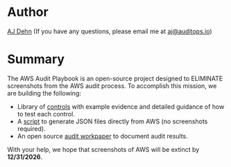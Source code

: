 # Author
[AJ Dehn](https://www.linkedin.com/in/ajdehn/) (If you have any questions, please email me at aj@auditops.io)

# Summary
The AWS Audit Playbook is an open-source project designed to ELIMINATE screenshots from the AWS audit process. To accomplish this mission, we are building the following:
- Library of [controls](./controls/) with example evidence and detailed guidance of how to test each control.
- A [script](./gatherAwsEvidence.py) to generate JSON files directly from AWS (no screenshots required).
- An open source [audit workpaper](https://docs.google.com/spreadsheets/d/1bGfbXUTSzVCSGCWn7UtG6QN4wWeEKdrubygcCuDDjbI/edit?usp=sharing) to document audit results.

With your help, we hope that screenshots of AWS will be extinct by **12/31/2026**.
